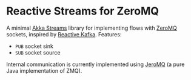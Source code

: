 # Reactive Streams for ZeroMQ

A minimal [Akka Streams](http://doc.akka.io/docs/akka-stream-and-http-experimental/current/scala.html) library for 
implementing flows with [ZeroMQ](http://zeromq.org) sockets, inspired by [Reactive Kafka](https://github.com/softwaremill/reactive-kafka). Features:

* `PUB` socket sink
* `SUB` socket source

Internal communication is currently implemented using [JeroMQ](https://github.com/zeromq/jeromq) (a pure Java implementation of ZMQ).